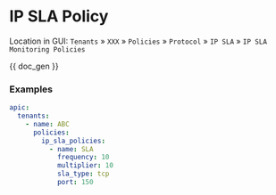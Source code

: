 # IP SLA Policy

Location in GUI:
`Tenants` » `XXX` » `Policies` » `Protocol` » `IP SLA` » `IP SLA Monitoring Policies`

{{ doc_gen }}

### Examples

```yaml
apic:
  tenants:
    - name: ABC
      policies:
        ip_sla_policies:
          - name: SLA
            frequency: 10
            multiplier: 10
            sla_type: tcp
            port: 150
```
